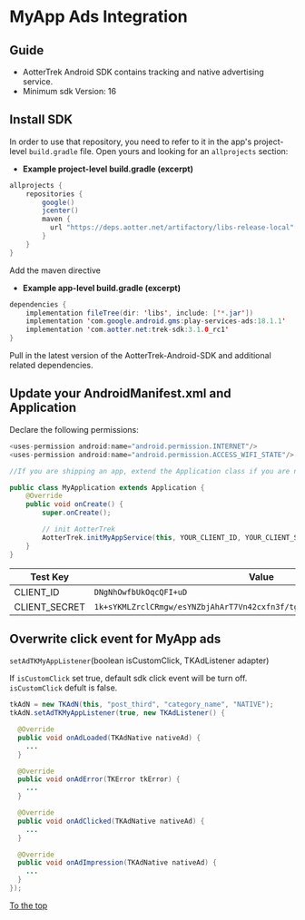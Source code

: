 # MyApp Ads Integration

## Guide <a href="#guide" id="guide"></a>

* AotterTrek Android SDK contains tracking and native advertising service.
* Minimum sdk Version: 16

## Install SDK <a href="#install-sdk" id="install-sdk"></a>

In order to use that repository, you need to refer to it in the app's project-level `build.gradle` file. Open yours and looking for an `allprojects` section:

* **Example project-level build.gradle (excerpt)**

```java
allprojects {
    repositories {
        google()
        jcenter()
        maven {
          url "https://deps.aotter.net/artifactory/libs-release-local"
        }
    }
}
```

Add the maven directive

* **Example app-level build.gradle (excerpt)**

```java
dependencies {
    implementation fileTree(dir: 'libs', include: ['*.jar'])
    implementation 'com.google.android.gms:play-services-ads:18.1.1'
    implementation 'com.aotter.net:trek-sdk:3.1.0_rc1'
}
```

Pull in the latest version of the AotterTrek-Android-SDK and additional related dependencies.

## Update your AndroidManifest.xml and Application <a href="#update-your-androidmanifestxml-and-application" id="update-your-androidmanifestxml-and-application"></a>

Declare the following permissions:

```java
<uses-permission android:name="android.permission.INTERNET"/>
<uses-permission android:name="android.permission.ACCESS_WIFI_STATE"/>
```

```java
//If you are shipping an app, extend the Application class if you are not already doing so:

public class MyApplication extends Application {
    @Override
    public void onCreate() {
        super.onCreate();

        // init AotterTrek
        AotterTrek.initMyAppService(this, YOUR_CLIENT_ID, YOUR_CLIENT_SECRET);
    }
}
```

| Test Key       | Value                                                                      |
| -------------- | -------------------------------------------------------------------------- |
| CLIENT\_ID     | `DNgNhOwfbUkOqcQFI+uD`                                                     |
| CLIENT\_SECRET | `1k+sYKMLZrclCRmgw/esYNZbjAhArT7Vn42cxfn3f/tgmT0XJZI4mNiNwBYLu9GOet7YtiT6` |

## Overwrite click event for MyApp ads <a href="#overwrite-click-event-for-myapp-ads" id="overwrite-click-event-for-myapp-ads"></a>

`setAdTKMyAppListener`(boolean isCustomClick, TKAdListener adapter)

If `isCustomClick` set true, default sdk click event will be turn off. `isCustomClick` defult is false.

```java
tkAdN = new TKAdN(this, "post_third", "category_name", "NATIVE");
tkAdN.setAdTKMyAppListener(true, new TKAdListener() {

  @Override
  public void onAdLoaded(TKAdNative nativeAd) {
    ...
  }

  @Override
  public void onAdError(TKError tkError) {
    ...
  }

  @Override
  public void onAdClicked(TKAdNative nativeAd) {
    ...
  }

  @Override
  public void onAdImpression(TKAdNative nativeAd) {
    ...
  }
});
```

[To the top](myapp-ads-integration.md)
